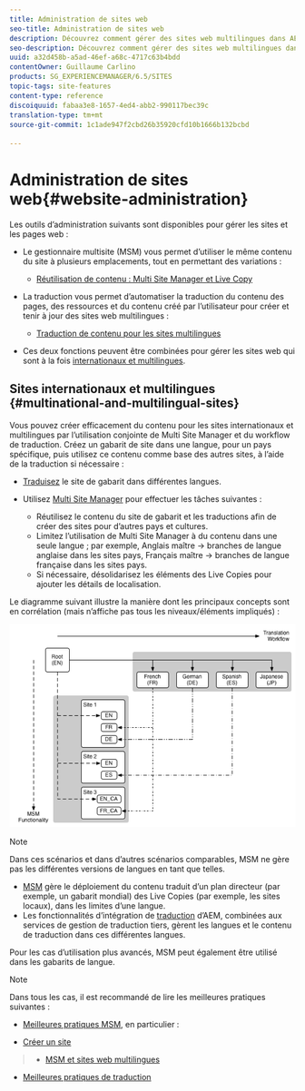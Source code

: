 ```yaml
---
title: Administration de sites web
seo-title: Administration de sites web
description: Découvrez comment gérer des sites web multilingues dans AEM.
seo-description: Découvrez comment gérer des sites web multilingues dans AEM.
uuid: a32d458b-a5ad-46ef-a68c-4717c63b4bdd
contentOwner: Guillaume Carlino
products: SG_EXPERIENCEMANAGER/6.5/SITES
topic-tags: site-features
content-type: reference
discoiquuid: fabaa3e8-1657-4ed4-abb2-990117bec39c
translation-type: tm+mt
source-git-commit: 1c1ade947f2cbd26b35920cfd10b1666b132bcbd

---
```



# Administration de sites web{#website-administration}

Les outils d’administration suivants sont disponibles pour gérer les sites et les pages web :

* Le gestionnaire multisite (MSM) vous permet d’utiliser le même contenu du site à plusieurs emplacements, tout en permettant des variations :

   * [Réutilisation de contenu : Multi Site Manager et Live Copy](/help/sites-administering/msm.md)

* La traduction vous permet d’automatiser la traduction du contenu des pages, des ressources et du contenu créé par l’utilisateur pour créer et tenir à jour des sites web multilingues :

   * [Traduction de contenu pour les sites multilingues](/help/sites-administering/translation.md)

* Ces deux fonctions peuvent être combinées pour gérer les sites web qui sont à la fois [internationaux et multilingues](#multinational-and-multilingual-sites).

## Sites internationaux et multilingues {#multinational-and-multilingual-sites}

Vous pouvez créer efficacement du contenu pour les sites internationaux et multilingues par l’utilisation conjointe de Multi Site Manager et du workflow de traduction. Créez un gabarit de site dans une langue, pour un pays spécifique, puis utilisez ce contenu comme base des autres sites, à l’aide de la traduction si nécessaire :

* [Traduisez](/help/sites-administering/translation.md) le site de gabarit dans différentes langues.

* Utilisez [Multi Site Manager](/help/sites-administering/msm.md) pour effectuer les tâches suivantes :

   * Réutilisez le contenu du site de gabarit et les traductions afin de créer des sites pour d’autres pays et cultures.
   * Limitez l’utilisation de Multi Site Manager à du contenu dans une seule langue ; par exemple, Anglais maître -> branches de langue anglaise dans les sites pays, Français maître -> branches de langue française dans les sites pays.
   * Si nécessaire, désolidarisez les éléments des Live Copies pour ajouter les détails de localisation.

Le diagramme suivant illustre la manière dont les principaux concepts sont en corrélation (mais n’affiche pas tous les niveaux/éléments impliqués) :

![chlimage_1-71](assets/chlimage_1-71a.png)

>[!NOTE]
>
>Dans ces scénarios et dans d’autres scénarios comparables, MSM ne gère pas les différentes versions de langues en tant que telles.
>
>* [MSM](/help/sites-administering/msm.md) gère le déploiement du contenu traduit d’un plan directeur (par exemple, un gabarit mondial) des Live Copies (par exemple, les sites locaux), dans les limites d’une langue.
>* Les fonctionnalités d’intégration de [traduction](/help/sites-administering/translation.md) d’AEM, combinées aux services de gestion de traduction tiers, gèrent les langues et le contenu de traduction dans ces différentes langues.
>
>
Pour les cas d’utilisation plus avancés, MSM peut également être utilisé dans les gabarits de langue.

>[!NOTE]
>
>Dans tous les cas, il est recommandé de lire les meilleures pratiques suivantes :
>
>* [Meilleures pratiques MSM](/help/sites-administering/msm-best-practices.md), en particulier :
   >
   >  
* [Créer un site](/help/sites-administering/msm-best-practices.md#create-site)
>  * [MSM et sites web multilingues](/help/sites-administering/msm-best-practices.md#msm-and-multilingual-websites)
   >
   >
* [Meilleures pratiques de traduction](/help/sites-administering/tc-bp.md)

